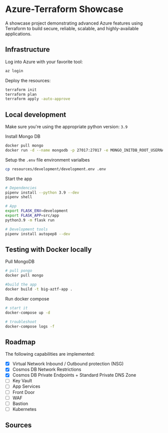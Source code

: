 # Azure-Terraform Showcase

A showcase project demonstrating advanced Azure features using Terraform to build secure, reliable, scalable, and highly-available applications.


## Infrastructure

Log into Azure with your favorite tool:

```sh
az login
```

Deploy the resources:

```sh
terraform init
terraform plan
terraform apply -auto-approve
```

## Local development

Make sure you're using the appropriate python version: `3.9`

Install Mongo DB

```bash
docker pull mongo
docker run -d --name mongodb -p 27017:27017 -e MONGO_INITDB_ROOT_USERNAME="<USERNAME>" -e MONGO_INITDB_ROOT_PASSWORD="<PASSWORD>" mongo
```

Setup the `.env` file environment varialbes

```bash
cp resources/development/development.env .env
```

Start the app

```bash
# Dependencies
pipenv install --python 3.9 --dev
pipenv shell

# App
export FLASK_ENV=development
export FLASK_APP=src/app
python3.9 -m flask run

# Development tools
pipenv install autopep8 --dev
```


## Testing with Docker locally

Pull MongoDB

```bash
# pull pongo
docker pull mongo

#build the app
docker build -t big-aztf-app .
```

Run docker compose

```bash
# start it
docker-compose up -d

# troubleshoot
docker-compose logs -f
```


## Roadmap


The following capabilities are implemented:

- [x] Virtual Network Inbound / Outbound protection (NSG)
- [x] Cosmos DB Network Restrictions
- [x] Cosmos DB Private Endpoints + Standard Private DNS Zone
- [ ] Key Vault
- [ ] App Services
- [ ] Front Door
- [ ] WAF
- [ ] Bastion
- [ ] Kubernetes

## Sources

```

```